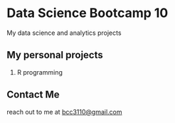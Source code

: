 # Data Science Bootcamp 10
My data science and analytics projects

## My personal projects
1. R programming

## Contact Me
reach out to me at bcc3110@gmail.com



